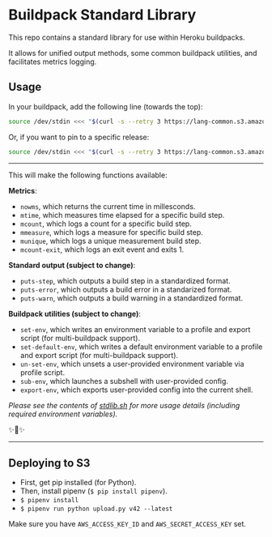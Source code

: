 # Buildpack Standard Library

This repo contains a standard library for use within Heroku buildpacks.

It allows for unified output methods, some common buildpack utilities, and facilitates metrics logging.

## Usage

In your buildpack, add the following line (towards the top):

```bash
source /dev/stdin <<< "$(curl -s --retry 3 https://lang-common.s3.amazonaws.com/buildpack-stdlib/latest/stdlib.sh)"
```

Or, if you want to pin to a specific release:

```bash
source /dev/stdin <<< "$(curl -s --retry 3 https://lang-common.s3.amazonaws.com/buildpack-stdlib/v1/stdlib.sh)"
```

------------------------

 This will make the following functions available:

**Metrics**:

- `nowms`, which returns the current time in millesconds.
- `mtime`, which measures time elapsed for a specific build step.
- `mcount`, which logs a count for a specific build step.
- `mmeasure`, which logs a measure for specific build step.
- `munique`, which logs a unique measurement build step.
- `mcount-exit`, which logs an exit event and exits 1.

**Standard output (subject to change)**:

- `puts-step`, which outputs a build step in a standardized format.
- `puts-error`, which outputs a build error in a standarized format.
- `puts-warn`, which outputs a build warning in a standardized format.

**Buildpack utilities (subject to change)**:

- `set-env`, which writes an environment variable to a profile and export script (for multi-buildpack support).
- `set-default-env`, which writes a default environment variable to a profile and export script (for multi-buildpack support).
- `un-set-env`, which unsets a user-provided environment variable via profile script.
- `sub-env`, which launches a subshell with user-provided config.
- `export-env`, which exports user-provided config into the current shell.


*Please see the contents of [stdlib.sh](https://github.com/heroku/buildpack-stdlib/blob/master/stdlib.sh) for more usage details (including required environment variables).*

✨🍰✨


--------------------------

## Deploying to S3

- First, get pip installed (for Python).
- Then, install pipenv (`$ pip install pipenv`).
- `$ pipenv install`
- `$ pipenv run python upload.py v42 --latest`

Make sure you have `AWS_ACCESS_KEY_ID` and `AWS_SECRET_ACCESS_KEY` set.